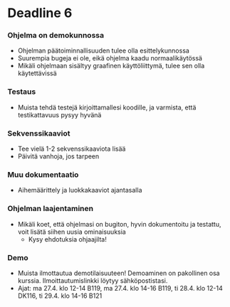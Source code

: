 ﻿# Deadline 6

### Ohjelma on demokunnossa
* Ohjelman päätoiminnallisuuden tulee olla esittelykunnossa
* Suurempia bugeja ei ole, eikä ohjelma kaadu normaalikäytössä
* Mikäli ohjelmaan sisältyy graafinen käyttöliittymä, tulee sen olla käytettävissä

### Testaus
* Muista tehdä testejä kirjoittamallesi koodille, ja varmista, että testikattavuus pysyy hyvänä

### Sekvenssikaaviot
* Tee vielä 1-2 sekvenssikaaviota lisää
* Päivitä vanhoja, jos tarpeen

### Muu dokumentaatio
* Aihemäärittely ja luokkakaaviot ajantasalla

### Ohjelman laajentaminen
* Mikäli koet, että ohjelmasi on bugiton, hyvin dokumentoitu ja testattu, voit lisätä siihen uusia ominaisuuksia
  * Kysy ehdotuksia ohjaajilta!
  
### Demo

* Muista ilmottautua demotilaisuuteen! Demoaminen on pakollinen osa kurssia. Ilmoittautumislinkki löytyy sähköpostistasi.
* Ajat: ma 27.4. klo 12-14 B119, ma 27.4. klo 14-16 B119, ti 28.4. klo 12-14 DK116, ti 29.4. klo 14-16 B121
